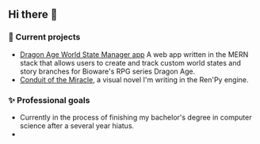 ## Hi there 👋


<!--
**AlirieGray/AlirieGray** is a ✨ _special_ ✨ repository because its `README.md` (this file) appears on your GitHub profile.

Here are some ideas to get you started:

- 🔭 I’m currently working on ...
- 🌱 I’m currently learning ...
- 👯 I’m looking to collaborate on ...
- 🤔 I’m looking for help with ...
- 💬 Ask me about ...
- 📫 How to reach me: ...
- 😄 Pronouns: she/her or he/him

- ⚡ Fun fact: ...
-->

### :rose: Current projects
- [Dragon Age World State Manager app](https://github.com/AlirieGray/da-state-manager) A web app written in the MERN stack that allows users to create and track custom world states and story branches for Bioware's RPG series Dragon Age.  
- [Conduit of the Miracle](https://github.com/AlirieGray/prologue), a visual novel I'm writing in the Ren'Py engine.

### :sparkles: Professional goals
- Currently in the process of finishing my bachelor's degree in computer science after a several year hiatus.
- 


